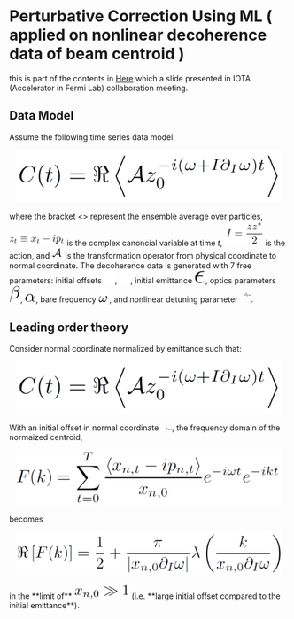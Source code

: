 # Perturbative Correction Using ML ( applied on nonlinear decoherence data of beam centroid )
this is part of the contents in [Here](MLdecoherence1.pdf) which a slide presented in IOTA (Accelerator in Fermi Lab) collaboration meeting.

## Data Model 

Assume the following time series data model:

<p align="center">
  <img src="deco_data_model.png" width="480"/>
</p>

where the bracket <> represent the ensemble average over particles, <img src="z_t.png" width="100"/> is the complex canoncial variable at time *t*, <img src="action.png" width="70"/> is the action, and <img src="A.png" width="20"/> is the transformation operator from physical coordinate to normal coordinate. The decoherence data is generated with 7 free parameters: initial offsets <img src="x0.png" width="20"/>, <img src="p0.png" width="20"/>, initial emittance <img src="epsilon.png" width="20"/>, optics parameters <img src="beta.png" width="20"/>, <img src="alpha.png" width="20"/>, bare frequency <img src="omega.png" width="20"/>, and nonlinear detuning parameter <img src="detuning.png" width="20"/>.


## Leading order theory

Consider normal coordinate normalized by emittance such that:
<p align="center">
  <img src="deco_data_model.png" width="480"/>
</p>
With an initial offset in normal coordinate <img src="xn0.png" width="20"/>, the frequency domain of the normaized centroid,
<p align="center">
  <img src="DFT.png" width="480"/>
</p>
becomes
<p align="center">
  <img src="LeadingOrderTheory.png" width="480"/>
</p>
in the **limit of** <img src="offset_limit.png" width="100"/> (i.e. **large initial offset compared to the initial emittance**).

